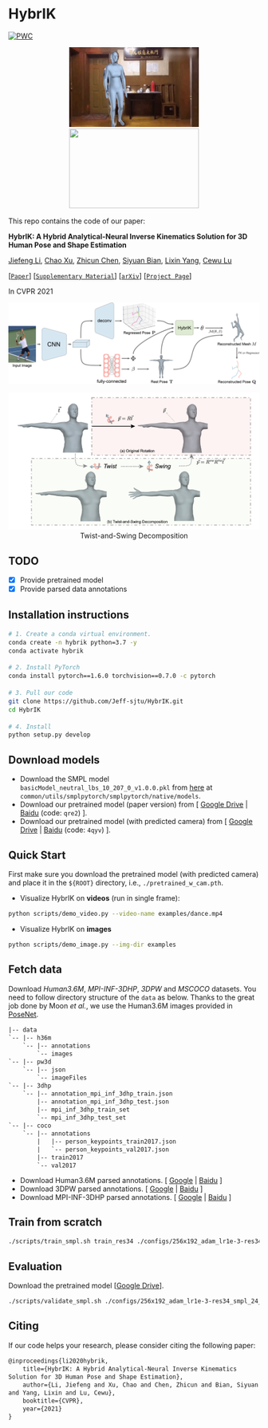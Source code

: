 # HybrIK

[![PWC](https://img.shields.io/endpoint.svg?url=https://paperswithcode.com/badge/hybrik-a-hybrid-analytical-neural-inverse/3d-human-pose-estimation-on-3dpw)](https://paperswithcode.com/sota/3d-human-pose-estimation-on-3dpw?p=hybrik-a-hybrid-analytical-neural-inverse)

<div align="center">
<img src="assets/taiji.gif" width="260" height="160"> <img src="assets/dancer3.gif" width="260" height="160">
</div>


This repo contains the code of our paper:

**HybrIK: A Hybrid Analytical-Neural Inverse Kinematics Solution for 3D Human Pose and Shape Estimation**

[Jiefeng Li](http://jeffli.site/HybrIK/), [Chao Xu](https://www.isdas.cn/), [Zhicun Chen](https://github.com/chenzhicun), [Siyuan Bian](https://github.com/biansy000), [Lixin Yang](https://lixiny.github.io/), [Cewu Lu](http://mvig.org/)

[[`Paper`](https://openaccess.thecvf.com/content/CVPR2021/html/Li_HybrIK_A_Hybrid_Analytical-Neural_Inverse_Kinematics_Solution_for_3D_Human_CVPR_2021_paper.html)]
[[`Supplementary Material`](https://openaccess.thecvf.com/content/CVPR2021/supplemental/Li_HybrIK_A_Hybrid_CVPR_2021_supplemental.zip)]
[[`arXiv`](https://arxiv.org/abs/2011.14672)]
[[`Project Page`](https://jeffli.site/HybrIK/)]

In CVPR 2021

![hybrik](assets/hybrik.png)


<div align="center">
    <img src="assets/decompose.gif", width="600" alt><br>
    Twist-and-Swing Decomposition
</div>

## TODO
- [x] Provide pretrained model
- [x] Provide parsed data annotations

## Installation instructions

``` bash
# 1. Create a conda virtual environment.
conda create -n hybrik python=3.7 -y
conda activate hybrik

# 2. Install PyTorch
conda install pytorch==1.6.0 torchvision==0.7.0 -c pytorch

# 3. Pull our code
git clone https://github.com/Jeff-sjtu/HybrIK.git
cd HybrIK

# 4. Install
python setup.py develop
```

## Download models
* Download the SMPL model `basicModel_neutral_lbs_10_207_0_v1.0.0.pkl` from [here](https://smpl.is.tue.mpg.de/) at `common/utils/smplpytorch/smplpytorch/native/models`.
* Download our pretrained model (paper version) from [ [Google Drive](https://drive.google.com/file/d/1SoVJ3dniVpBi2NkYfa2S8XEv0TGIK26l/view?usp=sharing) | [Baidu](https://pan.baidu.com/s/13rPFHO6FWoy7DK066XY1Fw) (code: `qre2`) ].
* Download our pretrained model (with predicted camera) from [ [Google Drive](https://drive.google.com/file/d/16Y_MGUynFeEzV8GVtKTE5AtkHSi3xsF9/view?usp=sharing) | [Baidu](https://pan.baidu.com/s/1kHTKQEKiPnrAKAUzOD-Xww) (code: `4qyv`) ].

## Quick Start
First make sure you download the pretrained model (with predicted camera) and place it in the `${ROOT}` directory, i.e., `./pretrained_w_cam.pth`.

* Visualize HybrIK on **videos** (run in single frame):

``` bash
python scripts/demo_video.py --video-name examples/dance.mp4
```


* Visualize HybrIK on **images**

``` bash
python scripts/demo_image.py --img-dir examples
```


## Fetch data
Download *Human3.6M*, *MPI-INF-3DHP*, *3DPW* and *MSCOCO* datasets. You need to follow directory structure of the `data` as below. Thanks to the great job done by Moon *et al.*, we use the Human3.6M images provided in [PoseNet](https://github.com/mks0601/3DMPPE_POSENET_RELEASE).
```
|-- data
`-- |-- h36m
    `-- |-- annotations
        `-- images
`-- |-- pw3d
    `-- |-- json
        `-- imageFiles
`-- |-- 3dhp
    `-- |-- annotation_mpi_inf_3dhp_train.json
        |-- annotation_mpi_inf_3dhp_test.json
        |-- mpi_inf_3dhp_train_set
        `-- mpi_inf_3dhp_test_set
`-- |-- coco
    `-- |-- annotations
        |   |-- person_keypoints_train2017.json
        |   `-- person_keypoints_val2017.json
        |-- train2017
        `-- val2017
```
* Download Human3.6M parsed annotations. [ [Google](https://drive.google.com/drive/folders/1tLA_XeZ_32Qk86lR06WJhJJXDYrlBJ9r?usp=sharing) | [Baidu](https://pan.baidu.com/s/1bqfVOlQWX0Rfc0Yl1a5VRA) ]
* Download 3DPW parsed annotations. [ [Google](https://drive.google.com/file/d/1ICr1yIPKOtLn3LsTmcytvE-ZFokPsaw5/view?usp=sharing) | [Baidu](https://pan.baidu.com/s/1d42QyQmMONJgCJvHIU2nsA) ]
* Download MPI-INF-3DHP parsed annotations. [ [Google](https://drive.google.com/drive/folders/1Ms3s7nZ5Nrux3spLxmMMAQWc5aAIecmv?usp=sharing) | [Baidu](https://pan.baidu.com/s/1aVBDudbDRT1w_ZxQc9zicA) ]


## Train from scratch

``` bash
./scripts/train_smpl.sh train_res34 ./configs/256x192_adam_lr1e-3-res34_smpl_3d_base_2x_mix.yaml
```

## Evaluation
Download the pretrained model [[Google Drive](https://drive.google.com/file/d/1SoVJ3dniVpBi2NkYfa2S8XEv0TGIK26l/view?usp=sharing)].
``` bash
./scripts/validate_smpl.sh ./configs/256x192_adam_lr1e-3-res34_smpl_24_3d_base_2x_mix.yaml ./pretrained_res34.pth
```


## Citing
If our code helps your research, please consider citing the following paper:

    @inproceedings{li2020hybrik,
        title={HybrIK: A Hybrid Analytical-Neural Inverse Kinematics Solution for 3D Human Pose and Shape Estimation},
        author={Li, Jiefeng and Xu, Chao and Chen, Zhicun and Bian, Siyuan and Yang, Lixin and Lu, Cewu},
        booktitle={CVPR},
        year={2021}
    }
